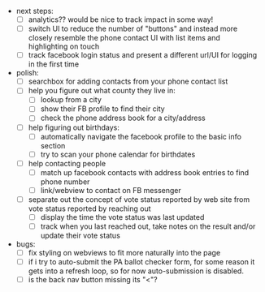 - next steps:
  - [ ] analytics?? would be nice to track impact in some way!
  - [ ] switch UI to reduce the number of "buttons" and instead more closely resemble the phone contact UI with list items and highlighting on touch
  - [ ] track facebook login status and present a different url/UI for logging in the first time

- polish:
  - [ ] searchbox for adding contacts from your phone contact list
  - [ ] help you figure out what county they live in:
     - [ ] lookup from a city 
     - [ ] show their FB profile to find their city
     - [ ] check the phone address book for a city/address
  - [ ] help figuring out birthdays:
     - [ ] automatically navigate the facebook profile to the basic info section
     - [ ] try to scan your phone calendar for birthdates
  - [ ] help contacting people
     - [ ] match up facebook contacts with address book entries to find phone number
     - [ ] link/webview to contact on FB messenger
  - [ ] separate out the concept of vote status reported by web site from vote status reported by reaching out
     - [ ] display the time the vote status was last updated
     - [ ] track when you last reached out, take notes on the result and/or update their vote status

- bugs:
  - [ ] fix styling on webviews to fit more naturally into the page
  - [ ] if i try to auto-submit the PA ballot checker form, for some reason it gets into a refresh loop, so for now auto-submission is disabled.
  - [ ] is the back nav button missing its "<"?